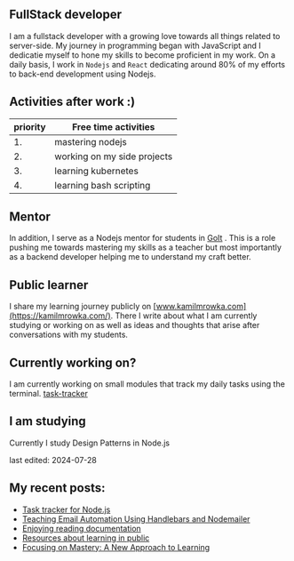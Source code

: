 ## FullStack developer
I am a fullstack developer with a growing love towards all things related to server-side. My journey in programming began with JavaScript and I dedicatie myself to hone my skills to become proficient in my work. 
On a daily basis, I work in `Nodejs` and `React` dedicating around 80% of my efforts to back-end development using Nodejs. 

## Activities after work  :) 

| priority | Free time activities        |
| -------- | --------------------------- |
| 1.       | mastering nodejs            |
| 2.       | working on my side projects |
| 3.       | learning kubernetes         |
| 4.       | learning bash scripting     |

## Mentor
In addition, I serve as a Nodejs mentor for students in [GoIt](https://goit.global/) . This is a role pushing me towards mastering my skills as a teacher but most importantly as a backend developer helping me to understand my craft better. 

## Public learner
I share my learning journey publicly on [www.kamilmrowka.com](https://kamilmrowka.com/). There I write about what I am currently studying or working on as well as ideas and thoughts that arise after conversations with my students.

## Currently working on?
I am currently working on small modules that track my daily tasks using the terminal. 
[task-tracker](https://github.com/KamilMr/task-tracker)

## I am studying
Currently I study Design Patterns in Node.js

last edited: 2024-07-28

## My recent posts:
<!-- BLOG-POST-LIST:START -->
- [Task tracker for Node.js](https://kamilmrowka.com/posts/task-tracker)
- [Teaching Email Automation Using Handlebars and Nodemailer](https://kamilmrowka.com/posts/class-sending-emails-nodemailer-mailgun)
- [Enjoying reading documentation](https://kamilmrowka.com/posts/documentation)
- [Resources about learning in public](https://kamilmrowka.com/posts/learn-in-public)
- [Focusing on Mastery: A New Approach to Learning](https://kamilmrowka.com/posts/focus-july-24)
<!-- BLOG-POST-LIST:END -->
